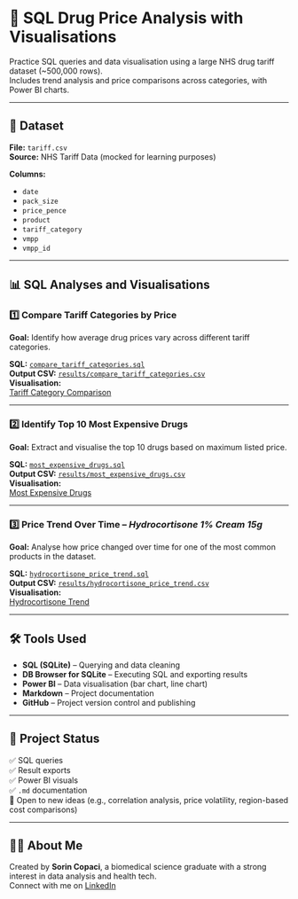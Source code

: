 # 💊 SQL Drug Price Analysis with Visualisations

Practice SQL queries and data visualisation using a large NHS drug tariff dataset (~500,000 rows).  
Includes trend analysis and price comparisons across categories, with Power BI charts.

---

## 📂 Dataset

**File:** `tariff.csv`  
**Source:** NHS Tariff Data (mocked for learning purposes)

**Columns:**
- `date`  
- `pack_size`  
- `price_pence`  
- `product`  
- `tariff_category`  
- `vmpp`  
- `vmpp_id`  

---

## 📊 SQL Analyses and Visualisations

### 1️⃣ Compare Tariff Categories by Price

**Goal:** Identify how average drug prices vary across different tariff categories.

**SQL:** [`compare_tariff_categories.sql`](sql-analysis/compare_tariff_categories.sql)  
**Output CSV:** [`results/compare_tariff_categories.csv`](results/compare_tariff_categories.csv)  
**Visualisation:**  
[Tariff Category Comparison](results/compare_tariff_categories_chart.png)

---

### 2️⃣ Identify Top 10 Most Expensive Drugs

**Goal:** Extract and visualise the top 10 drugs based on maximum listed price.

**SQL:** [`most_expensive_drugs.sql`](sql-analysis/most_expensive_drugs.sql)  
**Output CSV:** [`results/most_expensive_drugs.csv`](results/most_expensive_drugs.csv)  
**Visualisation:**  
[Most Expensive Drugs](results/most_expensive_drugs_chart.png)

---

### 3️⃣ Price Trend Over Time – *Hydrocortisone 1% Cream 15g*

**Goal:** Analyse how price changed over time for one of the most common products in the dataset.

**SQL:** [`hydrocortisone_price_trend.sql`](sql-analysis/hydrocortisone_price_trend.sql)  
**Output CSV:** [`results/hydrocortisone_price_trend.csv`](results/hydrocortisone_price_trend.csv)  
**Visualisation:**  
[Hydrocortisone Trend](results/hydrocortisone_price_trend.png)

---

## 🛠️ Tools Used

- **SQL (SQLite)** – Querying and data cleaning  
- **DB Browser for SQLite** – Executing SQL and exporting results  
- **Power BI** – Data visualisation (bar chart, line chart)  
- **Markdown** – Project documentation  
- **GitHub** – Project version control and publishing  

---

## 📌 Project Status

✅ SQL queries  
✅ Result exports  
✅ Power BI visuals  
✅ `.md` documentation  
🚧 Open to new ideas (e.g., correlation analysis, price volatility, region-based cost comparisons)

---

## 🙋‍♂️ About Me

Created by **Sorin Copaci**, a biomedical science graduate with a strong interest in data analysis and health tech.  
Connect with me on [LinkedIn](www.linkedin.com/in/sorin-alexandru-copaci-a0218b359)  
